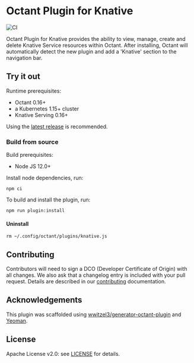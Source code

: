 # Octant Plugin for Knative

![CI](https://github.com/vmware-tanzu/octant-plugin-for-knative/workflows/CI/badge.svg?branch=main)

Octant Plugin for Knative provides the ability to view, manage, create and delete Knative Service resources within Octant.
After installing, Octant will automatically detect the new plugin and add a 'Knative' section to the navigation bar.

## Try it out

Runtime prerequisites:
- Octant 0.16+
- a Kubernetes 1.15+ cluster
- Knative Serving 0.16+

Using the [latest release](https://github.com/vmware-tanzu/octant-plugin-for-knative/releases/latest) is recommended.

### Build from source

Build prerequisites:
- Node JS 12.0+

Install node dependencies, run:

```
npm ci
```

To build and install the plugin, run:

```
npm run plugin:install
```

#### Uninstall

```
rm ~/.config/octant/plugins/knative.js
```

## Contributing

Contributors will need to sign a DCO (Developer Certificate of Origin) with all changes. We also ask that a changelog entry is included with your pull request. Details are described in our [contributing](CONTRIBUTING.md) documentation.

## Acknowledgements

This plugin was scaffolded using [wwitzel3/generator-octant-plugin](https://github.com/wwitzel3/generator-octant-plugin) and [Yeoman](http://yeoman.io).

## License

Apache License v2.0: see [LICENSE](./LICENSE.txt) for details.
